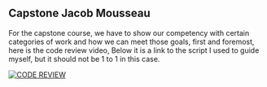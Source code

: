 ## Capstone Jacob Mousseau

For the capstone course, we have to show our competency with certain categories of work and how we can meet those goals, first and foremost, here is the code review video, Below it is a link to the script I used to guide myself, but it should not be 1 to 1 in this case. 

[![CODE REVIEW](https://img.youtube.com/vi/7VPagv84TxQ/0.jpg)](https://www.youtube.com/watch?v=7VPagv84TxQ)
